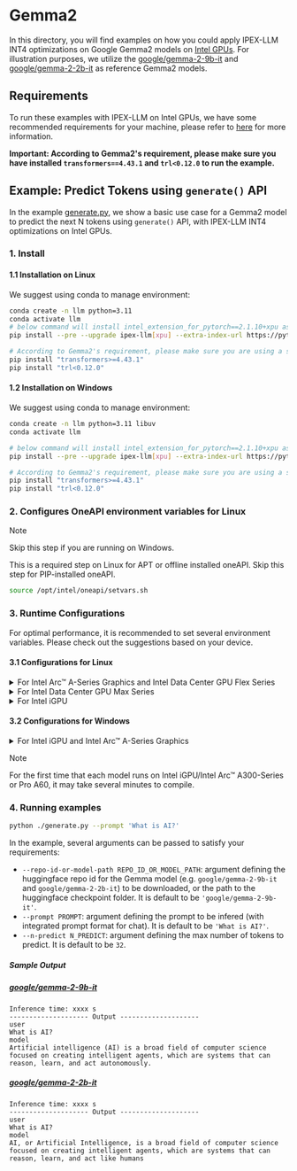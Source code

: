 # Gemma2
In this directory, you will find examples on how you could apply IPEX-LLM INT4 optimizations on Google Gemma2 models on [Intel GPUs](../../../README.md). For illustration purposes, we utilize the [google/gemma-2-9b-it](https://huggingface.co/google/gemma-2-9b-it) and [google/gemma-2-2b-it](https://huggingface.co/google/gemma-2-2b-it) as reference Gemma2 models.

## Requirements
To run these examples with IPEX-LLM on Intel GPUs, we have some recommended requirements for your machine, please refer to [here](../../../README.md#requirements) for more information.

**Important: According to Gemma2's requirement, please make sure you have installed `transformers==4.43.1` and `trl<0.12.0` to run the example.**

## Example: Predict Tokens using `generate()` API
In the example [generate.py](./generate.py), we show a basic use case for a Gemma2 model to predict the next N tokens using `generate()` API, with IPEX-LLM INT4 optimizations on Intel GPUs.
### 1. Install
#### 1.1 Installation on Linux
We suggest using conda to manage environment:
```bash
conda create -n llm python=3.11
conda activate llm
# below command will install intel_extension_for_pytorch==2.1.10+xpu as default
pip install --pre --upgrade ipex-llm[xpu] --extra-index-url https://pytorch-extension.intel.com/release-whl/stable/xpu/us/

# According to Gemma2's requirement, please make sure you are using a stable version of Transformers, 4.43.1 or newer.
pip install "transformers>=4.43.1"
pip install "trl<0.12.0"
```

#### 1.2 Installation on Windows
We suggest using conda to manage environment:
```bash
conda create -n llm python=3.11 libuv
conda activate llm

# below command will install intel_extension_for_pytorch==2.1.10+xpu as default
pip install --pre --upgrade ipex-llm[xpu] --extra-index-url https://pytorch-extension.intel.com/release-whl/stable/xpu/us/

# According to Gemma2's requirement, please make sure you are using a stable version of Transformers, 4.43.1 or newer.
pip install "transformers>=4.43.1"
pip install "trl<0.12.0"
```

### 2. Configures OneAPI environment variables for Linux

> [!NOTE]
> Skip this step if you are running on Windows.

This is a required step on Linux for APT or offline installed oneAPI. Skip this step for PIP-installed oneAPI.

```bash
source /opt/intel/oneapi/setvars.sh
```

### 3. Runtime Configurations
For optimal performance, it is recommended to set several environment variables. Please check out the suggestions based on your device.
#### 3.1 Configurations for Linux
<details>

<summary>For Intel Arc™ A-Series Graphics and Intel Data Center GPU Flex Series</summary>

```bash
export USE_XETLA=OFF
export SYCL_PI_LEVEL_ZERO_USE_IMMEDIATE_COMMANDLISTS=1
export SYCL_CACHE_PERSISTENT=1
```

</details>

<details>

<summary>For Intel Data Center GPU Max Series</summary>

```bash
export LD_PRELOAD=${LD_PRELOAD}:${CONDA_PREFIX}/lib/libtcmalloc.so
export SYCL_PI_LEVEL_ZERO_USE_IMMEDIATE_COMMANDLISTS=1
export SYCL_CACHE_PERSISTENT=1
export ENABLE_SDP_FUSION=1
```
> Note: Please note that `libtcmalloc.so` can be installed by `conda install -c conda-forge -y gperftools=2.10`.
</details>

<details>

<summary>For Intel iGPU</summary>

```bash
export SYCL_CACHE_PERSISTENT=1
```

</details>

#### 3.2 Configurations for Windows
<details>

<summary>For Intel iGPU and Intel Arc™ A-Series Graphics</summary>

```cmd
set SYCL_CACHE_PERSISTENT=1
```

</details>


> [!NOTE]
> For the first time that each model runs on Intel iGPU/Intel Arc™ A300-Series or Pro A60, it may take several minutes to compile.
### 4. Running examples

```bash
python ./generate.py --prompt 'What is AI?'
```

In the example, several arguments can be passed to satisfy your requirements:

- `--repo-id-or-model-path REPO_ID_OR_MODEL_PATH`: argument defining the huggingface repo id for the Gemma model (e.g. `google/gemma-2-9b-it` and `google/gemma-2-2b-it`) to be downloaded, or the path to the huggingface checkpoint folder. It is default to be `'google/gemma-2-9b-it'`.
- `--prompt PROMPT`: argument defining the prompt to be infered (with integrated prompt format for chat). It is default to be `'What is AI?'`.
- `--n-predict N_PREDICT`: argument defining the max number of tokens to predict. It is default to be `32`.

##### Sample Output
##### [google/gemma-2-9b-it](https://huggingface.co/google/gemma-2-9b-it)
```log
Inference time: xxxx s
-------------------- Output --------------------
user
What is AI?
model
Artificial intelligence (AI) is a broad field of computer science focused on creating intelligent agents, which are systems that can reason, learn, and act autonomously.
```

##### [google/gemma-2-2b-it](https://huggingface.co/google/gemma-2-2b-it)
```log
Inference time: xxxx s
-------------------- Output --------------------
user
What is AI?
model
AI, or Artificial Intelligence, is a broad field of computer science focused on creating intelligent agents, which are systems that can reason, learn, and act like humans
```
